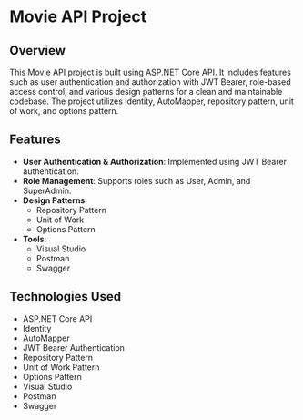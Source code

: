 # Movie API Project

## Overview

This Movie API project is built using ASP.NET Core API. It includes features such as user authentication and authorization with JWT Bearer, role-based access control, and various design patterns for a clean and maintainable codebase. The project utilizes Identity, AutoMapper, repository pattern, unit of work, and options pattern.

## Features

- **User Authentication & Authorization**: Implemented using JWT Bearer authentication.
- **Role Management**: Supports roles such as User, Admin, and SuperAdmin.
- **Design Patterns**:
  - Repository Pattern
  - Unit of Work
  - Options Pattern
- **Tools**:
  - Visual Studio
  - Postman
  - Swagger

## Technologies Used

- ASP.NET Core API
- Identity
- AutoMapper
- JWT Bearer Authentication
- Repository Pattern
- Unit of Work Pattern
- Options Pattern
- Visual Studio
- Postman
- Swagger

